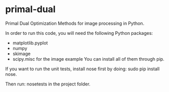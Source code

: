 # primal-dual
Primal Dual Optimization Methods for image processing in Python.

In order to run this code, you will need the following Python packages:
 * matplotlib.pyplot
 * numpy
 * skimage
 * scipy.misc for the image example
You can install all of them through pip.

If you want to run the unit tests, install nose first by doing: sudo pip install nose. 

Then run: nosetests in the project folder.  
